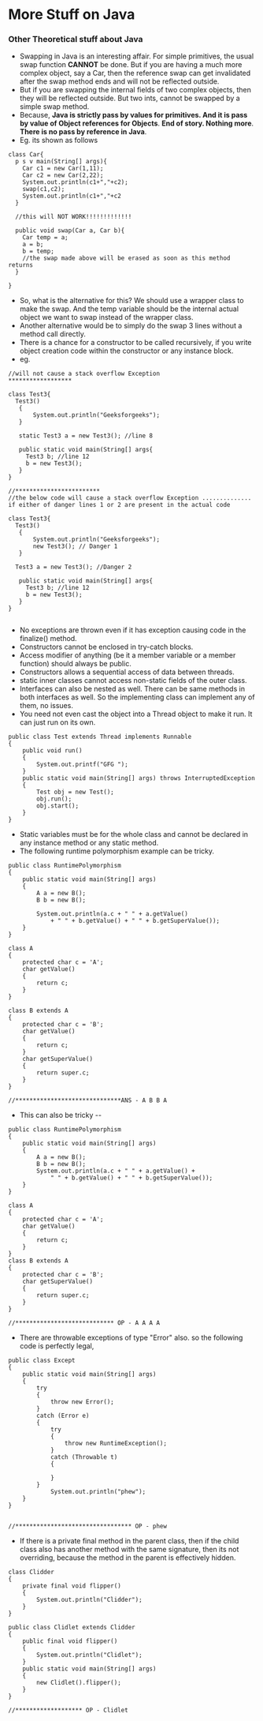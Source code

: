 # More Stuff on Java

### Other Theoretical stuff about Java
* Swapping in Java is an interesting affair. For simple primitives, the usual swap function **CANNOT** be done. But if you are having a much more complex object, say a Car, then the reference swap can get invalidated after the swap method ends and will not be reflected outside.
* But if you are swapping the internal fields of two complex objects, then they will be reflected outside. But two ints, cannot be swapped by a simple swap method.
* Because, **Java is strictly pass by values for primitives. And it is pass by value of Object references for Objects**. **End of story. Nothing more**. **There is no pass by reference in Java**.
* Eg. its shown as follows
```
class Car{
  p s v main(String[] args){
    Car c1 = new Car(1,11);
    Car c2 = new Car(2,22);
    System.out.println(c1+","+c2);
    swap(c1,c2);
    System.out.println(c1+","+c2
  }

  //this will NOT WORK!!!!!!!!!!!!!

  public void swap(Car a, Car b){
    Car temp = a;
    a = b;
    b = temp;
    //the swap made above will be erased as soon as this method returns
  }

}
```
* So, what is the alternative for this? We should use a wrapper class to make the swap. And the temp variable should be the internal actual object we want to swap instead of the wrapper class.
* Another alternative would be to simply do the swap 3 lines without a method call directly.
* There is a chance for a constructor to be called recursively, if you write object creation code within the constructor or any instance block.
* eg.
```
//will not cause a stack overflow Exception
******************

class Test3{
  Test3()
   {
       System.out.println("Geeksforgeeks");
   }

   static Test3 a = new Test3(); //line 8

   public static void main(String[] args{
     Test3 b; //line 12
     b = new Test3();
   }
}

//************************
//the below code will cause a stack overflow Exception .............. if either of danger lines 1 or 2 are present in the actual code

class Test3{
  Test3()
   {
       System.out.println("Geeksforgeeks");
       new Test3(); // Danger 1
   }

  Test3 a = new Test3(); //Danger 2

   public static void main(String[] args{
     Test3 b; //line 12
     b = new Test3();
   }
}


```
* No exceptions are thrown even if it has exception causing code in the finalize() method.
* Constructors cannot be enclosed in try-catch blocks.
* Access modifier of anything (be it a member variable or a member function) should always be public.
* Constructors allows a sequential access of data between threads.
* static inner classes cannot access non-static fields of the outer class.
* Interfaces can also be nested as well. There can be same methods in both interfaces as well. So the implementing class can implement any of them, no issues.
* You need not even cast the object into a Thread object to make it run. It can just run on its own.  
```
public class Test extends Thread implements Runnable
{
    public void run()
    {
        System.out.printf("GFG ");
    }
    public static void main(String[] args) throws InterruptedException
    {
        Test obj = new Test();
        obj.run();
        obj.start();
    }
}
```
* Static variables must be for the whole class and cannot be declared in any instance method or any static method.
* The following runtime polymorphism example can be tricky.
```
public class RuntimePolymorphism
{
    public static void main(String[] args)
    {
        A a = new B();
        B b = new B();

        System.out.println(a.c + " " + a.getValue()
            + " " + b.getValue() + " " + b.getSuperValue());
    }
}

class A
{
    protected char c = 'A';
    char getValue()
    {
        return c;
    }
}

class B extends A
{
    protected char c = 'B';
    char getValue()
    {
        return c;
    }
    char getSuperValue()
    {
        return super.c;
    }
}

//******************************ANS - A B B A
```
* This can also be tricky --
```
public class RuntimePolymorphism
{
    public static void main(String[] args)
    {
        A a = new B();
        B b = new B();
        System.out.println(a.c + " " + a.getValue() +
            " " + b.getValue() + " " + b.getSuperValue());
    }
}

class A
{
    protected char c = 'A';
    char getValue()
    {
        return c;
    }
}
class B extends A
{
    protected char c = 'B';
    char getSuperValue()
    {
        return super.c;
    }
}

//**************************** OP - A A A A
```
* There are throwable exceptions of type "Error" also. so the following code is perfectly legal,
```
public class Except
{
    public static void main(String[] args)
    {    
        try
        {
            throw new Error();
        }
        catch (Error e)
        {
            try
            {
                throw new RuntimeException();
            }
            catch (Throwable t)
            {

            }
        }
            System.out.println("phew");
    }
}


//********************************* OP - phew

```
* If there is a private final method in the parent class, then if the child class also has another method with the same signature, then its not overriding, because the method in the parent is effectively hidden.
```
class Clidder
{
    private final void flipper()
    {
        System.out.println("Clidder");
    }
}

public class Clidlet extends Clidder
{
    public final void flipper()
    {
        System.out.println("Clidlet");
    }
    public static void main(String[] args)
    {
        new Clidlet().flipper();
    }
}

//******************* OP - Clidlet
```
